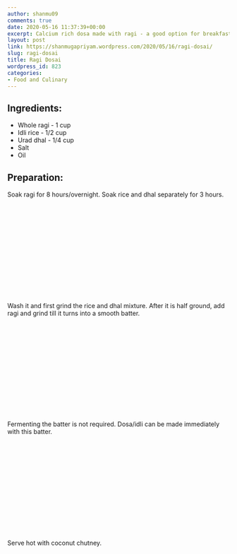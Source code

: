 ```yaml
---
author: shanmu09
comments: true
date: 2020-05-16 11:37:39+00:00
excerpt: Calcium rich dosa made with ragi - a good option for breakfast.
layout: post
link: https://shanmugapriyam.wordpress.com/2020/05/16/ragi-dosai/
slug: ragi-dosai
title: Ragi Dosai
wordpress_id: 823
categories:
- Food and Culinary
---
```

<style>
.square {
    float:left;
    width: 49%;
    border-radius:5%;
    padding-bottom : 40%; /* = width for a 1:1 aspect ratio */
    margin:0.5%;
    background-position:center center;
    background-repeat:no-repeat;
    background-size:cover; /* you change this to "contain" if you don't want the images to be cropped */
}
	
#break {
    clear:both;
}

.img_1{background-image:url('https://shanmugapriyam.files.wordpress.com/2020/05/00100lrportrait_00100_burst20200512115442578_cover.jpg');}
.img_2{background-image:url('https://shanmugapriyam.files.wordpress.com/2020/05/00000img_00000_burst20200512115721536_cover-1.jpg');}
.img_3{background-image:url('https://shanmugapriyam.files.wordpress.com/2020/05/00100lrportrait_00100_burst20200421114936795_cover.jpg');}
.img_4{background-image:url('https://shanmugapriyam.files.wordpress.com/2020/05/00000img_00000_burst20200512092354566_cover-1.jpg');}
.img_5{background-image:url('https://shanmugapriyam.files.wordpress.com/2020/05/00100lrportrait_00100_burst20200514095342464_cover.jpg');}
.img_6{background-image:url('https://shanmugapriyam.files.wordpress.com/2020/05/00100lrportrait_00100_burst20200513095024899_cover.jpg');}


.resize_fit_center {
    max-width:60%;
    max-height:60%;
    vertical-align: middle;
    display: block;
    margin-left: auto;
    margin-right: auto;
    border-radius:5%;
}

.center {
  margin: auto;
  width: 60%;
}
</style>















## Ingredients:







  * Whole ragi - 1 cup
  * Idli rice - 1/2 cup
  * Urad dhal - 1/4 cup
  * Salt
  * Oil






## Preparation:







Soak ragi for 8 hours/overnight. Soak rice and dhal separately for 3 hours.







<div class="square img_1">
</div>
<div class="square img_2">
</div>
<div id="break"> </div>
<p/>







Wash it and first grind the rice and dhal mixture. After it is half ground, add ragi and grind till it turns into a smooth batter.





<div class="square img_3">
</div>
<div class="square img_4">
</div>
<div id="break"> </div>
<p/>






Fermenting the batter is not required. Dosa/idli can be made immediately with this batter.





<div class="square img_5">
</div>
<div class="square img_6">
</div>
<div id="break"> </div>
<p/>







Serve hot with coconut chutney.



